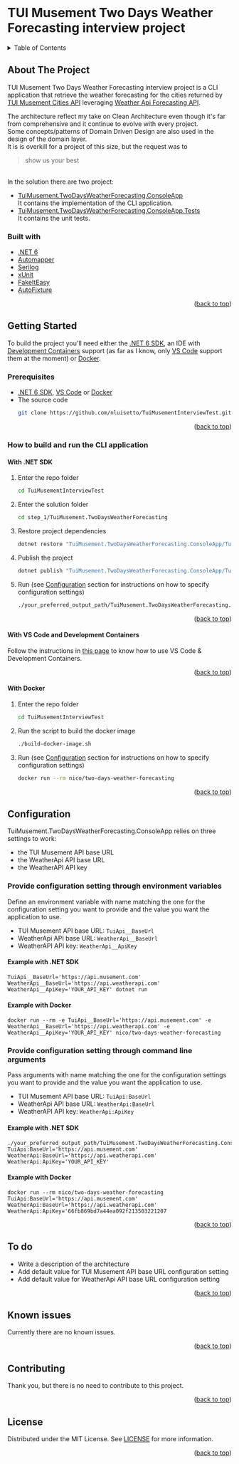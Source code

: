 <br />

# TUI Musement Two Days Weather Forecasting interview project

<!-- TABLE OF CONTENTS -->
<details>
  <summary>Table of Contents</summary>
  <ol>
    <li>
      <a href="#about-the-project">About The Project</a>
      <ul>
        <li><a href="#built-with">Built with</a></li>
      </ul>
    </li>
    <li>
      <a href="#getting-started">Getting Started</a>
      <ul>
        <li><a href="#prerequisites">Prerequisites</a></li>
        <li>
          <a href="#how-to-build-and-run-the-cli-application">How to build and run the CLI application</a>
          <ul>
            <li><a href="#with-net-sdk">With .NET SDK</a></li>
            <li><a href="#with-vs-code-and-development-containers">With VS Code and Development Containers</a></li>
            <li><a href="#with-docker">With Docker</a></li>
          </ul>
        </li>
      </ul>
    </li>
    <li>
      <a href="#configuration">Configuration</a>
      <ul>
        <li><a href="#provide-configuration-setting-through-environment-variables">Provide configuration setting through environment variables</a></li>
        <li><a href="#provide-configuration-setting-through-command-line-arguments">Provide configuration setting through command line arguments</a></li>
      </ul>
    </li>
    <li><a href="#to-do">To do</a></li>
    <li><a href="#known-issues">Known issues</a></li>
    <li><a href="#contributing">Contributing</a></li>
    <li><a href="#license">License</a></li>
  </ol>
</details>


<!-- ABOUT THE PROJECT -->
## About The Project

TUI Musement Two Days Weather Forecasting interview project is a CLI application that retrieve the weather forecasting for the cities returned by [TUI Musement Cities API](https://partner-api.musement.com/api/partner/catalog/cities/) leveraging [Weather Api Forecasting API](https://www.weatherapi.com/docs/#apis-forecast).

The architecture reflect my take on Clean Architecture even though it's far from comprehensive and it continue to evolve with every project.\
Some concepts/patterns of Domain Driven Design are also used in the design of the domain layer.\
It is is overkill for a project of this size, but the request was to
>show us your best

\
In the solution there are two project:
- [TuiMusement.TwoDaysWeatherForecasting.ConsoleApp](TuiMusement.TwoDaysWeatherForecasting.ConsoleApp)\
It contains the implementation of the CLI application.
- [TuiMusement.TwoDaysWeatherForecasting.ConsoleApp.Tests](TuiMusement.TwoDaysWeatherForecasting.ConsoleApp.Tests)\
It contains the unit tests.


### Built with

* [.NET 6](https://dotnet.microsoft.com/en-us/)
* [Automapper](https://automapper.org/)
* [Serilog](https://serilog.net/)
* [xUnit](https://xunit.net/)
* [FakeItEasy](https://fakeiteasy.github.io/)
* [AutoFixture](https://github.com/AutoFixture/AutoFixture)

<p align="right">(<a href="#top">back to top</a>)</p>


<!-- GETTING STARTED -->
## Getting Started

To build the project you'll need either the [.NET 6 SDK](https://dotnet.microsoft.com/en-us/download), an IDE with [Development Containers](https://containers.dev/) support (as far as I know, only [VS Code](https://code.visualstudio.com/) support them at the moment) or [Docker](https://www.docker.com/).

### Prerequisites

* [.NET 6 SDK](https://dotnet.microsoft.com/en-us/download), [VS Code](https://docs.docker.com/get-docker/) or [Docker](https://docs.docker.com/get-started/)
* The source code
   ```sh
   git clone https://github.com/nluisetto/TuiMusementInterviewTest.git
   ```

<p align="right">(<a href="#top">back to top</a>)</p>

### How to build and run the CLI application

#### With .NET SDK

1. Enter the repo folder
   ```sh
   cd TuiMusementInterviewTest
   ```
2. Enter the solution folder
   ```sh
   cd step_1/TuiMusement.TwoDaysWeatherForecasting
   ```
3. Restore project dependencies
   ```sh
   dotnet restore "TuiMusement.TwoDaysWeatherForecasting.ConsoleApp/TuiMusement.TwoDaysWeatherForecasting.ConsoleApp.csproj"
   ```
4. Publish the project
   ```sh
   dotnet publish "TuiMusement.TwoDaysWeatherForecasting.ConsoleApp/TuiMusement.TwoDaysWeatherForecasting.ConsoleApp.csproj" -c Release -o ./your_preferred_output_path
   ```
5. Run (see [Configuration](#configuration) section for instructions on how to specify configuration settings)
   ```sh
   ./your_preferred_output_path/TuiMusement.TwoDaysWeatherForecasting.ConsoleApp 
   ```

<p align="right">(<a href="#top">back to top</a>)</p>


#### With VS Code and Development Containers

Follow the instructions in [this page](https://code.visualstudio.com/docs/remote/containers) to know how to use VS Code & Development Containers.

<p align="right">(<a href="#top">back to top</a>)</p>


#### With Docker

1. Enter the repo folder
   ```sh
   cd TuiMusementInterviewTest
   ```
2. Run the script to build the docker image
   ```sh
   ./build-docker-image.sh
   ```
3. Run (see [Configuration](#configuration) section for instructions on how to specify configuration settings)
   ```sh
   docker run --rm nico/two-days-weather-forecasting
   ```

<p align="right">(<a href="#top">back to top</a>)</p>



<!-- CONFIGURATION -->
## Configuration

TuiMusement.TwoDaysWeatherForecasting.ConsoleApp relies on three settings to work:
- the TUI Musement API base URL
- the WeatherApi API base URL
- the WeatherAPI API key

### Provide configuration setting through environment variables

Define an environment variable with name matching the one for the configuration setting you want to provide and the value you want the application to use.
- TUI Musement API base URL: `TuiApi__BaseUrl`
- WeatherApi API base URL: `WeatherApi__BaseUrl`
- WeatherAPI API key: `WeatherApi__ApiKey`

#### Example with .NET SDK
```shell
TuiApi__BaseUrl='https://api.musement.com' WeatherApi__BaseUrl='https://api.weatherapi.com' WeatherApi__ApiKey='YOUR_API_KEY' dotnet run
```

#### Example with Docker
```shell
docker run --rm -e TuiApi__BaseUrl='https://api.musement.com' -e WeatherApi__BaseUrl='https://api.weatherapi.com' -e WeatherApi__ApiKey='YOUR_API_KEY' nico/two-days-weather-forecasting
```

### Provide configuration setting through command line arguments

Pass arguments with name matching the one for the configuration settings you want to provide and the value you want the application to use.
- TUI Musement API base URL: `TuiApi:BaseUrl`
- WeatherApi API base URL: `WeatherApi:BaseUrl`
- WeatherAPI API key: `WeatherApi:ApiKey`

#### Example with .NET SDK
```shell
./your_preferred_output_path/TuiMusement.TwoDaysWeatherForecasting.ConsoleApp TuiApi:BaseUrl='https://api.musement.com' WeatherApi:BaseUrl='https://api.weatherapi.com' WeatherApi:ApiKey='YOUR_API_KEY'
```

#### Example with Docker
```shell
docker run --rm nico/two-days-weather-forecasting TuiApi:BaseUrl='https://api.musement.com' WeatherApi:BaseUrl='https://api.weatherapi.com' WeatherApi:ApiKey='66fb869bd7a44ea092f213503221207
```
<p align="right">(<a href="#top">back to top</a>)</p>



<!-- TO DO -->
## To do

- Write a description of the architecture
- Add default value for TUI Musement API base URL configuration setting
- Add default value for WeatherApi API base URL configuration setting

<p align="right">(<a href="#top">back to top</a>)</p>



<!-- KNOWN ISSUES -->
## Known issues

Currently there are no known issues.

<p align="right">(<a href="#top">back to top</a>)</p>



<!-- CONTRIBUTING -->
## Contributing

Thank you, but there is no need to contribute to this project.

<p align="right">(<a href="#top">back to top</a>)</p>



<!-- LICENSE -->
## License

Distributed under the MIT License. See [LICENSE](LICENSE) for more information.

<p align="right">(<a href="#top">back to top</a>)</p>